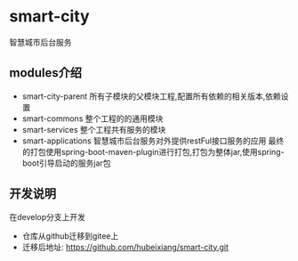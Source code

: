 # smart-city
智慧城市后台服务

## modules介绍
* smart-city-parent 
    所有子模块的父模块工程,配置所有依赖的相关版本,依赖设置
* smart-commons
    整个工程的的通用模块
* smart-services
    整个工程共有服务的模块
* smart-applications
    智慧城市后台服务对外提供restFul接口服务的应用
    最终的打包使用spring-boot-maven-plugin进行打包,打包为整体jar,使用spring-boot引导启动的服务jar包

## 开发说明

在develop分支上开发

* 仓库从github迁移到gitee上
* 迁移后地址: https://github.com/hubeixiang/smart-city.git
